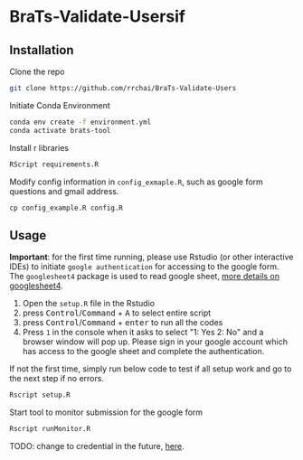 # BraTs-Validate-Usersif

## Installation

Clone the repo

```Bash
git clone https://github.com/rrchai/BraTs-Validate-Users
```

Initiate Conda Environment

```Bash
conda env create -f environment.yml
conda activate brats-tool
```

Install r libraries

```Bash
RScript requirements.R
```

Modify config information in `config_exmaple.R`, such as google form questions and gmail address.

```
cp config_example.R config.R
```

## Usage

**Important**: for the first time running, please use Rstudio (or other interactive IDEs) to initiate `google authentication` for accessing to the google form. The `googlesheet4` package is used to read google sheet, [more details on googlesheet4](https://googlesheets4.tidyverse.org/index.html).

1. Open the `setup.R` file in the Rstudio
2. press <kbd>Control</kbd>/<kbd>Command</kbd> + <kbd>A</kbd> to select entire script
3. press <kbd>Control</kbd>/<kbd>Command</kbd> + <kbd>enter</kbd> to run all the codes
4. Press `1` in the console when it asks to select "1: Yes 2: No" and a browser window will pop up. Please sign in your google account which has access to the google sheet and complete the authentication.

If not the first time, simply run below code to test if all setup work and go to the next step if no errors.

```Bash
Rscript setup.R
```

Start tool to monitor submission for the google form

```Bash
Rscript runMonitor.R
```

TODO: change to credential in the future, [here](https://gargle.r-lib.org/articles/non-interactive-auth.html).
